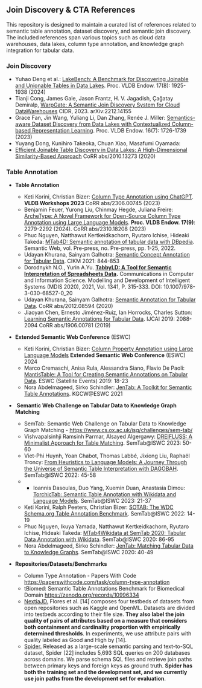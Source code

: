 ## Join Discovery & CTA References

This repository is designed to maintain a curated list of references related to semantic table annotation, dataset discovery, and semantic join discovery. The included references span various topics such as cloud data warehouses, data lakes, column type annotation, and knowledge graph integration for tabular data.

### Join Discovery
- Yuhao Deng et al.: [LakeBench: A Benchmark for Discovering Joinable and Unionable Tables in Data Lakes](https://www.vldb.org/pvldb/vol17/p1925-chai.pdf). Proc. VLDB Endow. 17(8): 1925-1938 (2024)
- Tianji Cong, James Gale, Jason Frantz, H. V. Jagadish, Çağatay Demiralp, [WarpGate: A Semantic Join Discovery System for Cloud DataWarehouses](https://arxiv.org/pdf/2212.14155) CIDR, 2023. arXiv:2212.14155 
- Grace Fan, Jin Wang, Yuliang Li, Dan Zhang, Renée J. Miller: [Semantics-aware Dataset Discovery from Data Lakes with Contextualized Column-based Representation Learning](https://arxiv.org/pdf/2210.01922). Proc. VLDB Endow. 16(7): 1726-1739 (2023)
- Yuyang Dong, Kunihiro Takeoka, Chuan Xiao, Masafumi Oyamada:  
- [Efficient Joinable Table Discovery in Data Lakes: A High-Dimensional Similarity-Based Approach](https://arxiv.org/pdf/2010.13273) CoRR abs/2010.13273 (2020)
	
### Table Annotation
- **Table Annotation**
	-  Keti Korini, Christian Bizer: [Column Type Annotation using ChatGPT](https://arxiv.org/pdf/2306.00745). **VLDB Workshops 2023** CoRR abs/2306.00745 (2023)
	- Benjamin Feuer, Yurong Liu, Chinmay Hegde, Juliana Freire: [ArcheType: A Novel Framework for Open-Source Column Type Annotation using Large Language Models](https://arxiv.org/pdf/2310.18208). **Proc. VLDB Endow. 17(9)**: 2279-2292 (2024). CoRR abs/2310.18208 (2023)
	- Phuc Nguyen, Natthawut Kertkeidkachorn, Ryutaro Ichise, Hideaki Takeda: [MTab4D: Semantic annotation of tabular data with DBpedia](https://content.iospress.com/download/semantic-web/sw223098?id=semantic-web%2Fsw223098). Semantic Web, vol. Pre-press, no. Pre-press, pp. 1-25, 2022.
	- Udayan Khurana, Sainyam Galhotra: [Semantic Concept Annotation for Tabular Data](https://dl.acm.org/doi/abs/10.1145/3459637.3482295). CIKM 2021: 844-853
	- Dorodnykh N.O., Yurin A.Yu. **[TabbyLD: A Tool for Semantic Interpretation of Spreadsheets Data](https://link.springer.com/chapter/10.1007/978-3-030-68527-0_20).** Communications in Computer and Information Science. Modelling and Development of Intelligent Systems (MDIS 2020), 2021, Vol. 1341, P. 315-333. DOI: 10.1007/978-3-030-68527-0_20
	- Udayan Khurana, Sainyam Galhotra: [Semantic Annotation for Tabular Data](https://arxiv.org/pdf/2012.08594). CoRR abs/2012.08594 (2020)
	- Jiaoyan Chen, Ernesto Jiménez-Ruiz, Ian Horrocks, Charles Sutton: [Learning Semantic Annotations for Tabular Data](https://arxiv.org/pdf/1906.00781). IJCAI 2019: 2088-2094 CoRR abs/1906.00781 (2019)

- **Extended Semantic Web Conference** (ESWC)
	-  Keti Korini, Christian Bizer: [Column Property Annotation using Large Language Models](https://2024.eswc-conferences.org/wp-content/uploads/2024/05/77770060.pdf) **Extended Semantic Web Conference** (ESWC) 2024
	- Marco Cremaschi, Anisa Rula, Alessandra Siano, Flavio De Paoli: [MantisTable: A Tool for Creating Semantic Annotations on Tabular Data](https://boa.unimib.it/bitstream/10281/246778/2/MantisTable_tool.pdf). ESWC (Satellite Events) 2019: 18-23
	- Nora Abdelmageed, Sirko Schindler: [JenTab: A Toolkit for Semantic Table Annotations](https://openreview.net/pdf?id=aZUGsoLdpa). KGCW@ESWC 2021
	
-  **Semantic Web Challenge on Tabular Data to Knowledge Graph Matching**
	- SemTab: Semantic Web Challenge on Tabular Data to Knowledge Graph Matching - https://www.cs.ox.ac.uk/isg/challenges/sem-tab/
	-  Vishvapalsinhji Ramsinh Parmar, Alsayed Algergawy: [DREIFLUSS: A Minimalist Approach for Table Matching](https://www.csd.uoc.gr/~vefthym/SemTab2023/paper4.pdf). SemTab@ISWC 2023: 50-60
	- Viet-Phi Huynh, Yoan Chabot, Thomas Labbé, Jixiong Liu, Raphaël Troncy: [From Heuristics to Language Models: A Journey Through the Universe of Semantic Table Interpretation with DAGOBAH](https://hal.science/hal-04170873/document). SemTab@ISWC 2022: 45-58
	- - Ioannis Dasoulas, Duo Yang, Xuemin Duan, Anastasia Dimou: [TorchicTab: Semantic Table Annotation with Wikidata and Language Models](https://lirias.kuleuven.be/retrieve/733695). SemTab@ISWC 2023: 21-37
	- Keti Korini, Ralph Peeters, Christian Bizer: [SOTAB: The WDC Schema.org Table Annotation Benchmark](https://madoc.bib.uni-mannheim.de/63868/1/paper1.pdf). SemTab@ISWC 2022: 14-19
	- Phuc Nguyen, Ikuya Yamada, Natthawut Kertkeidkachorn, Ryutaro Ichise, Hideaki Takeda: [MTab4Wikidata at SemTab 2020: Tabular Data Annotation with Wikidata](https://ceur-ws.org/Vol-2775/paper9.pdf?ref=https://githubhelp.com). SemTab@ISWC 2020: 86-95
	- Nora Abdelmageed, Sirko Schindler: [JenTab: Matching Tabular Data to Knowledge Graphs](https://ceur-ws.org/Vol-2775/paper4.pdf). SemTab@ISWC 2020: 40-49
	
- **Repositories/Datasets/Benchmarks**
	- Column Type Annotation - Papers With Code https://paperswithcode.com/task/column-type-annotation
	- tBiomed: Semantic Table Annotations Benchmark for Biomedical Domain https://zenodo.org/records/10996334
	- [NextiaJD.](https://github.com/dtim-upc/NextiaJD) Flores et al. [14] composes four testbeds of datasets from open repositories such as Kaggle and OpenML. Datasets are divided into testbeds according to their file size. **They also label the join quality of pairs of attributes based on a measure that considers both containment and cardinality proportion with empirically determined thresholds**. In experiments, we use attribute pairs with quality labeled as Good and High by [14].
	- [Spider.](https://zenodo.org/records/5205322#.YTts_o5Kgab) Released as a large-scale semantic parsing and text-to-SQL dataset, Spider [22] includes 5,693 SQL queries on 200 databases across domains. We parse schema SQL files and retrieve join paths between primary keys and foreign keys as ground truth. **Spider has both the training set and the development set, and we currently use join paths from the development set for evaluation**.
